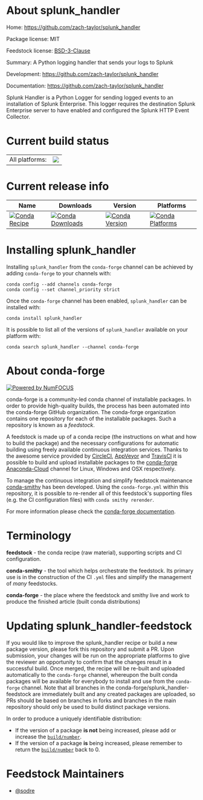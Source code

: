 About splunk_handler
====================

Home: https://github.com/zach-taylor/splunk_handler

Package license: MIT

Feedstock license: [BSD-3-Clause](https://github.com/conda-forge/splunk_handler-feedstock/blob/master/LICENSE.txt)

Summary: A Python logging handler that sends your logs to Splunk

Development: https://github.com/zach-taylor/splunk_handler

Documentation: https://github.com/zach-taylor/splunk_handler

Splunk Handler is a Python Logger for sending logged events to an installation
of Splunk Enterprise. This logger requires the destination Splunk Enterprise
server to have enabled and configured the Splunk HTTP Event Collector.


Current build status
====================


<table><tr><td>All platforms:</td>
    <td>
      <a href="https://dev.azure.com/conda-forge/feedstock-builds/_build/latest?definitionId=3586&branchName=master">
        <img src="https://dev.azure.com/conda-forge/feedstock-builds/_apis/build/status/splunk_handler-feedstock?branchName=master">
      </a>
    </td>
  </tr>
</table>

Current release info
====================

| Name | Downloads | Version | Platforms |
| --- | --- | --- | --- |
| [![Conda Recipe](https://img.shields.io/badge/recipe-splunk_handler-green.svg)](https://anaconda.org/conda-forge/splunk_handler) | [![Conda Downloads](https://img.shields.io/conda/dn/conda-forge/splunk_handler.svg)](https://anaconda.org/conda-forge/splunk_handler) | [![Conda Version](https://img.shields.io/conda/vn/conda-forge/splunk_handler.svg)](https://anaconda.org/conda-forge/splunk_handler) | [![Conda Platforms](https://img.shields.io/conda/pn/conda-forge/splunk_handler.svg)](https://anaconda.org/conda-forge/splunk_handler) |

Installing splunk_handler
=========================

Installing `splunk_handler` from the `conda-forge` channel can be achieved by adding `conda-forge` to your channels with:

```
conda config --add channels conda-forge
conda config --set channel_priority strict
```

Once the `conda-forge` channel has been enabled, `splunk_handler` can be installed with:

```
conda install splunk_handler
```

It is possible to list all of the versions of `splunk_handler` available on your platform with:

```
conda search splunk_handler --channel conda-forge
```


About conda-forge
=================

[![Powered by NumFOCUS](https://img.shields.io/badge/powered%20by-NumFOCUS-orange.svg?style=flat&colorA=E1523D&colorB=007D8A)](http://numfocus.org)

conda-forge is a community-led conda channel of installable packages.
In order to provide high-quality builds, the process has been automated into the
conda-forge GitHub organization. The conda-forge organization contains one repository
for each of the installable packages. Such a repository is known as a *feedstock*.

A feedstock is made up of a conda recipe (the instructions on what and how to build
the package) and the necessary configurations for automatic building using freely
available continuous integration services. Thanks to the awesome service provided by
[CircleCI](https://circleci.com/), [AppVeyor](https://www.appveyor.com/)
and [TravisCI](https://travis-ci.com/) it is possible to build and upload installable
packages to the [conda-forge](https://anaconda.org/conda-forge)
[Anaconda-Cloud](https://anaconda.org/) channel for Linux, Windows and OSX respectively.

To manage the continuous integration and simplify feedstock maintenance
[conda-smithy](https://github.com/conda-forge/conda-smithy) has been developed.
Using the ``conda-forge.yml`` within this repository, it is possible to re-render all of
this feedstock's supporting files (e.g. the CI configuration files) with ``conda smithy rerender``.

For more information please check the [conda-forge documentation](https://conda-forge.org/docs/).

Terminology
===========

**feedstock** - the conda recipe (raw material), supporting scripts and CI configuration.

**conda-smithy** - the tool which helps orchestrate the feedstock.
                   Its primary use is in the construction of the CI ``.yml`` files
                   and simplify the management of *many* feedstocks.

**conda-forge** - the place where the feedstock and smithy live and work to
                  produce the finished article (built conda distributions)


Updating splunk_handler-feedstock
=================================

If you would like to improve the splunk_handler recipe or build a new
package version, please fork this repository and submit a PR. Upon submission,
your changes will be run on the appropriate platforms to give the reviewer an
opportunity to confirm that the changes result in a successful build. Once
merged, the recipe will be re-built and uploaded automatically to the
`conda-forge` channel, whereupon the built conda packages will be available for
everybody to install and use from the `conda-forge` channel.
Note that all branches in the conda-forge/splunk_handler-feedstock are
immediately built and any created packages are uploaded, so PRs should be based
on branches in forks and branches in the main repository should only be used to
build distinct package versions.

In order to produce a uniquely identifiable distribution:
 * If the version of a package **is not** being increased, please add or increase
   the [``build/number``](https://docs.conda.io/projects/conda-build/en/latest/resources/define-metadata.html#build-number-and-string).
 * If the version of a package **is** being increased, please remember to return
   the [``build/number``](https://docs.conda.io/projects/conda-build/en/latest/resources/define-metadata.html#build-number-and-string)
   back to 0.

Feedstock Maintainers
=====================

* [@sodre](https://github.com/sodre/)

